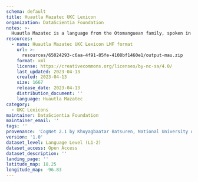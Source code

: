 ```yaml
---
schema: default
title: Huautla Mazatec UKC Lexicon
organization: DataScientia Foundation
notes: >-
  Huautla Mazatec is a language from the Otomanguean family, spoken in North America. The UKC Lexicon of Huautla Mazatec is represented as a lexico-semantic network. It consists of words, word senses, synsets, as well as sense-level and synset-level relationships.
resources:
  - name: Huautla Mazatec UKC Lexicon LMF format
    url: >-
      resources/65024293-c6aa-4f91-85fe-4108bf1460e1/output-mau.zip
    format: xml
    license: https://creativecommons.org/licenses/by-nc-sa/4.0/
    last_updated: 2023-04-13
    created: 2023-04-13
    size: 1667
    release_date: 2023-04-13
    distribution_document: ''
    language: Huautla Mazatec
category:
  - UKC Lexicons
maintainer: DataScientia Foundation
maintainer_email: ''
tags: ''
provenance: 'CogNet 2.1 by Khuyagbaatar Batsuren, National University of Mongolia (http://cognet.ukc.disi.unitn.it); KinDiv: Kinship Diversity 1.0 by Temuulen Khishigsuren (http://ukc.disi.unitn.it/index.php/kinship/); Native Languages of the Americas 2021.11. by Laura Redish and Orrin Lewis (http://www.native-languages.org); Princeton WordNet 2.1 by Princeton University (https://wordnet.princeton.edu)'
version: '1.0'
dataset_level: Language Level (L1-2)
dataset_access: Open Access
dataset_description: ''
landing_page: ''
latitude_map: 18.25
longitude_map: -96.83
---
```


